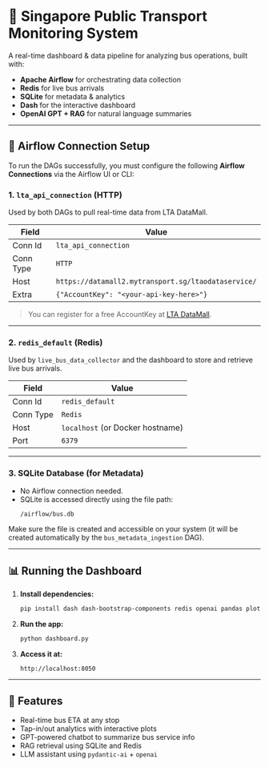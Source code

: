 
# 🚌 Singapore Public Transport Monitoring System

A real-time dashboard & data pipeline for analyzing bus operations, built with:

- **Apache Airflow** for orchestrating data collection
- **Redis** for live bus arrivals
- **SQLite** for metadata & analytics
- **Dash** for the interactive dashboard
- **OpenAI GPT + RAG** for natural language summaries

---

## 🔧 Airflow Connection Setup

To run the DAGs successfully, you must configure the following **Airflow Connections** via the Airflow UI or CLI:

### 1. `lta_api_connection` (HTTP)

Used by both DAGs to pull real-time data from LTA DataMall.

| Field         | Value                                           |
|---------------|-------------------------------------------------|
| Conn Id       | `lta_api_connection`                            |
| Conn Type     | `HTTP`                                          |
| Host          | `https://datamall2.mytransport.sg/ltaodataservice/` |
| Extra         | `{"AccountKey": "<your-api-key-here>"}`        |

> You can register for a free AccountKey at [LTA DataMall](https://datamall.lta.gov.sg/).

---

### 2. `redis_default` (Redis)

Used by `live_bus_data_collector` and the dashboard to store and retrieve live bus arrivals.

| Field     | Value               |
|-----------|---------------------|
| Conn Id   | `redis_default`     |
| Conn Type | `Redis`             |
| Host      | `localhost` (or Docker hostname) |
| Port      | `6379`              |

---

### 3. SQLite Database (for Metadata)

- No Airflow connection needed.
- SQLite is accessed directly using the file path:
  ```
  /airflow/bus.db
  ```

Make sure the file is created and accessible on your system (it will be created automatically by the `bus_metadata_ingestion` DAG).

---

## 📊 Running the Dashboard

1. **Install dependencies:**
   ```bash
   pip install dash dash-bootstrap-components redis openai pandas plotly pydantic pydantic-ai
   ```

2. **Run the app:**
   ```bash
   python dashboard.py
   ```

3. **Access it at:**
   ```
   http://localhost:8050
   ```

---

## 🧠 Features

- Real-time bus ETA at any stop
- Tap-in/out analytics with interactive plots
- GPT-powered chatbot to summarize bus service info
- RAG retrieval using SQLite and Redis
- LLM assistant using `pydantic-ai` + `openai`
